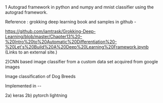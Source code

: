 1  Autograd framework in python and numpy  and mnist classifier using the autograd framework.

Reference : grokking deep learning book and samples in github  - 

https://github.com/iamtrask/Grokking-Deep-Learning/blob/master/Chapter13%20-%20Intro%20to%20Automatic%20Differentiation%20-%20Let's%20Build%20A%20Deep%20Learning%20Framework.ipynb (Links to an external site.)

 



2)CNN based image classifier from a custom data set acquired from google images

Image classification of Dog Breeds

Implemented in --

2a) keras 
2b) pytorch lightning 
